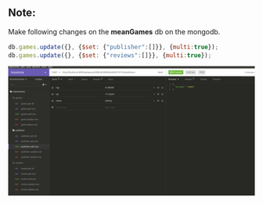 ## Note:
Make following changes on the **meanGames** db on the mongodb.

```javascript   
db.games.update({}, {$set: {"publisher":[]}}, {multi:true});
db.games.update({}, {$set: {"reviews":[]}}, {multi:true});
```
![Alt text](./screenshots/Q2_3PublisherAddOne.png?raw=true "Optional Title")